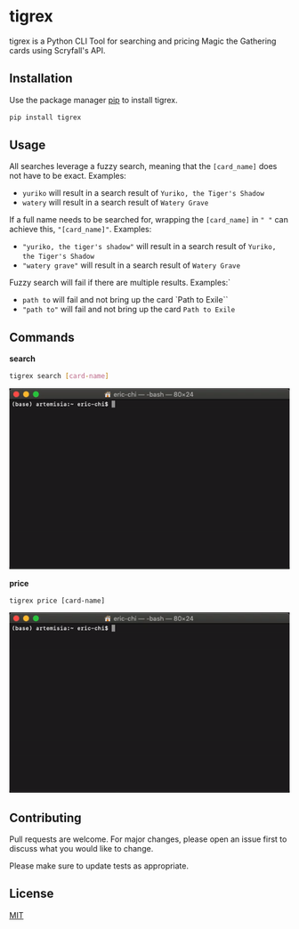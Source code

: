 # tigrex

tigrex is a Python CLI Tool for searching and pricing Magic the Gathering cards using Scryfall's API.

## Installation

Use the package manager [pip](https://pip.pypa.io/en/stable/) to install tigrex.

```bash
pip install tigrex
```

## Usage
All searches leverage a fuzzy search, meaning that the `[card_name]` does not have to be exact. Examples:
- `yuriko` will result in a search result of `Yuriko, the Tiger's Shadow`
- `watery` will result in a search result of `Watery Grave`

If a full name needs to be searched for, wrapping the `[card_name]` in `" "` can achieve this, `"[card_name]"`. Examples:
- `"yuriko, the tiger's shadow"` will result in a search result of `Yuriko, the Tiger's Shadow`
- `"watery grave"` will result in a search result of `Watery Grave`

Fuzzy search will fail if there are multiple results. Examples:`
- `path to` will fail and not bring up the card `Path to Exile``
- `"path to"` will fail and not bring up the card `Path to Exile`

## Commands
**search**
```bash
tigrex search [card-name]
```
![tigrex search](demo/tigrex-search.gif)

**price**
```
tigrex price [card-name]
```
![tigrex search](demo/tigrex-price.gif)

## Contributing
Pull requests are welcome. For major changes, please open an issue first to discuss what you would like to change.

Please make sure to update tests as appropriate.

## License
[MIT](https://choosealicense.com/licenses/mit/)

